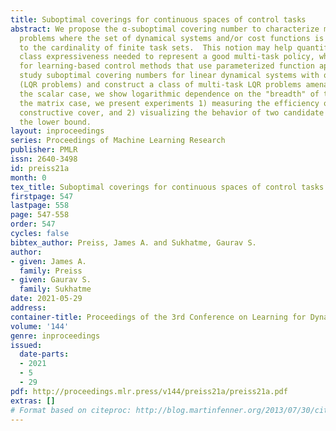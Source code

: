 ```yaml
---
title: Suboptimal coverings for continuous spaces of control tasks
abstract: We propose the α-suboptimal covering number to characterize multi-task control
  problems where the set of dynamical systems and/or cost functions is infinite, analogous
  to the cardinality of finite task sets.  This notion may help quantify the function
  class expressiveness needed to represent a good multi-task policy, which is important
  for learning-based control methods that use parameterized function approximation.  We
  study suboptimal covering numbers for linear dynamical systems with quadratic cost
  (LQR problems) and construct a class of multi-task LQR problems amenable to analysis.  For
  the scalar case, we show logarithmic dependence on the "breadth" of the space.  For
  the matrix case, we present experiments 1) measuring the efficiency of a particular
  constructive cover, and 2) visualizing the behavior of two candidate systems for
  the lower bound.
layout: inproceedings
series: Proceedings of Machine Learning Research
publisher: PMLR
issn: 2640-3498
id: preiss21a
month: 0
tex_title: Suboptimal coverings for continuous spaces of control tasks
firstpage: 547
lastpage: 558
page: 547-558
order: 547
cycles: false
bibtex_author: Preiss, James A. and Sukhatme, Gaurav S.
author:
- given: James A.
  family: Preiss
- given: Gaurav S.
  family: Sukhatme
date: 2021-05-29
address:
container-title: Proceedings of the 3rd Conference on Learning for Dynamics and Control
volume: '144'
genre: inproceedings
issued:
  date-parts:
  - 2021
  - 5
  - 29
pdf: http://proceedings.mlr.press/v144/preiss21a/preiss21a.pdf
extras: []
# Format based on citeproc: http://blog.martinfenner.org/2013/07/30/citeproc-yaml-for-bibliographies/
---
```

